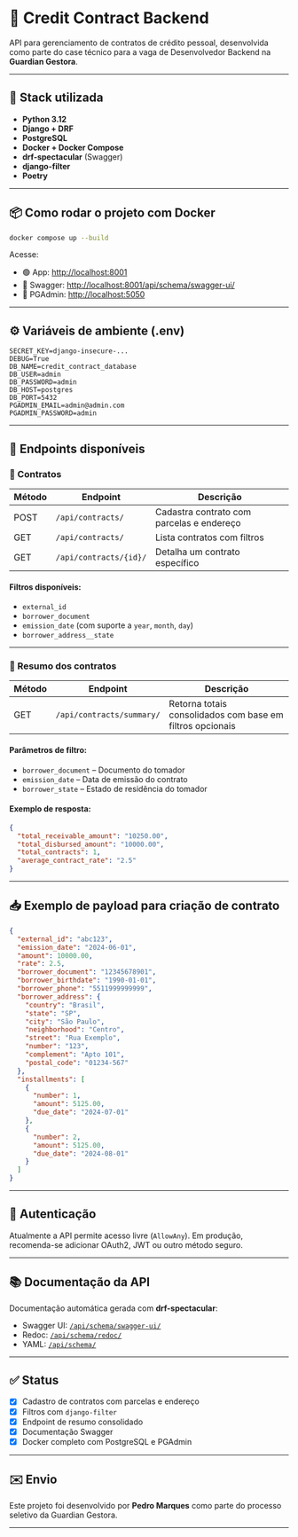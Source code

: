 # 📄 Credit Contract Backend

API para gerenciamento de contratos de crédito pessoal, desenvolvida como parte do case técnico para a vaga de Desenvolvedor Backend na **Guardian Gestora**.

---

## 🚀 Stack utilizada

- **Python 3.12**
- **Django + DRF**
- **PostgreSQL**
- **Docker + Docker Compose**
- **drf-spectacular** (Swagger)
- **django-filter**
- **Poetry**

---

## 📦 Como rodar o projeto com Docker

```bash
docker compose up --build
```

Acesse:

- 🟢 App: [http://localhost:8001](http://localhost:8001)
- 📘 Swagger: [http://localhost:8001/api/schema/swagger-ui/](http://localhost:8001/api/schema/swagger-ui/)
- 🐘 PGAdmin: [http://localhost:5050](http://localhost:5050)

---

## ⚙️ Variáveis de ambiente (.env)

```env
SECRET_KEY=django-insecure-...
DEBUG=True
DB_NAME=credit_contract_database
DB_USER=admin
DB_PASSWORD=admin
DB_HOST=postgres
DB_PORT=5432
PGADMIN_EMAIL=admin@admin.com
PGADMIN_PASSWORD=admin
```

---

## 🔄 Endpoints disponíveis

### 🔹 Contratos

| Método | Endpoint               | Descrição                                 |
|--------|------------------------|-------------------------------------------|
| POST   | `/api/contracts/`      | Cadastra contrato com parcelas e endereço |
| GET    | `/api/contracts/`      | Lista contratos com filtros               |
| GET    | `/api/contracts/{id}/` | Detalha um contrato específico            |

#### Filtros disponíveis:
- `external_id`
- `borrower_document`
- `emission_date` (com suporte a `year`, `month`, `day`)
- `borrower_address__state`

---

### 🔹 Resumo dos contratos

| Método | Endpoint                  | Descrição                                                |
|--------|---------------------------|------------------------------------------------------------|
| GET    | `/api/contracts/summary/` | Retorna totais consolidados com base em filtros opcionais |

#### Parâmetros de filtro:
- `borrower_document` – Documento do tomador
- `emission_date` – Data de emissão do contrato
- `borrower_state` – Estado de residência do tomador

#### Exemplo de resposta:
```json
{
  "total_receivable_amount": "10250.00",
  "total_disbursed_amount": "10000.00",
  "total_contracts": 1,
  "average_contract_rate": "2.5"
}
```

---

## 📥 Exemplo de payload para criação de contrato

```json
{
  "external_id": "abc123",
  "emission_date": "2024-06-01",
  "amount": 10000.00,
  "rate": 2.5,
  "borrower_document": "12345678901",
  "borrower_birthdate": "1990-01-01",
  "borrower_phone": "5511999999999",
  "borrower_address": {
    "country": "Brasil",
    "state": "SP",
    "city": "São Paulo",
    "neighborhood": "Centro",
    "street": "Rua Exemplo",
    "number": "123",
    "complement": "Apto 101",
    "postal_code": "01234-567"
  },
  "installments": [
    {
      "number": 1,
      "amount": 5125.00,
      "due_date": "2024-07-01"
    },
    {
      "number": 2,
      "amount": 5125.00,
      "due_date": "2024-08-01"
    }
  ]
}
```

---

## 🔐 Autenticação

Atualmente a API permite acesso livre (`AllowAny`). Em produção, recomenda-se adicionar OAuth2, JWT ou outro método seguro.

---

## 📚 Documentação da API

Documentação automática gerada com **drf-spectacular**:

- Swagger UI: [`/api/schema/swagger-ui/`](http://localhost:8001/api/schema/swagger-ui/)
- Redoc: [`/api/schema/redoc/`](http://localhost:8001/api/schema/redoc/)
- YAML: [`/api/schema/`](http://localhost:8001/api/schema/)

---

## ✅ Status

- [x] Cadastro de contratos com parcelas e endereço
- [x] Filtros com `django-filter`
- [x] Endpoint de resumo consolidado
- [x] Documentação Swagger
- [x] Docker completo com PostgreSQL e PGAdmin

---

## ✉️ Envio

Este projeto foi desenvolvido por **Pedro Marques** como parte do processo seletivo da Guardian Gestora.

---